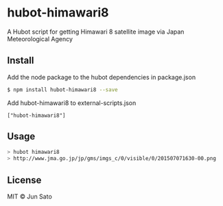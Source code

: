 # hubot-himawari8

A Hubot script for getting Himawari 8 satellite image via Japan Meteorological Agency


## Install

Add the node package to the hubot dependencies in package.json

```bash
$ npm install hubot-himawari8 --save
```

Add hubot-himawari8 to external-scripts.json

```
["hubot-himawari8"]
```


## Usage

```bash
> hubot himawari8
> http://www.jma.go.jp/jp/gms/imgs_c/0/visible/0/201507071630-00.png
```


## License

MIT © Jun Sato
